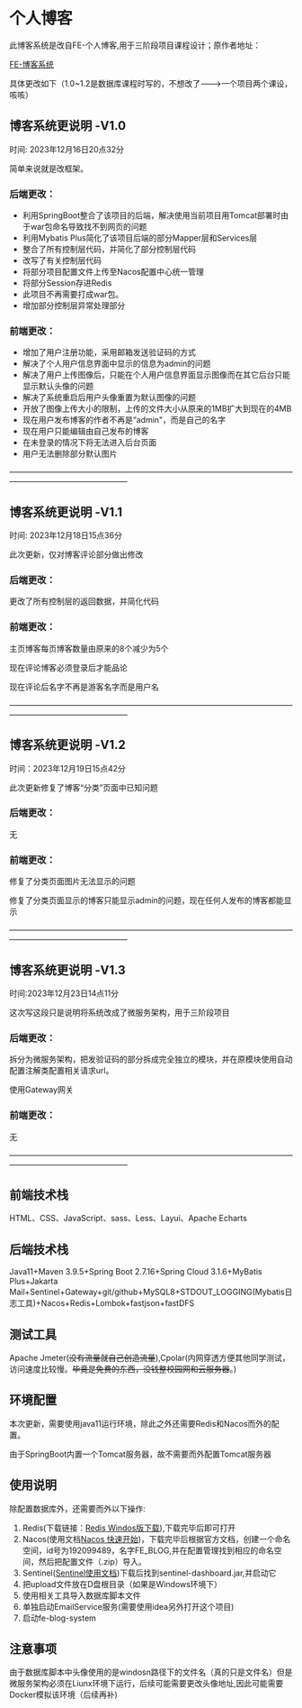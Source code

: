 # 个人博客

此博客系统是改自FE-个人博客,用于三阶段项目课程设计；原作者地址：

[FE-博客系统](https://gitee.com/gu_jun_mo/fe-blog-system)

具体更改如下（1.0~1.2是数据库课程时写的，不想改了--->一个项目两个课设，咳咳）

## 博客系统更说明   -V1.0

时间: 2023年12月16日20点32分

简单来说就是改框架。

### 后端更改：

- 利用SpringBoot整合了该项目的后端，解决使用当前项目用Tomcat部署时由于war包命名导致找不到网页的问题
- 利用Mybatis Plus简化了该项目后端的部分Mapper层和Services层
- 整合了所有控制层代码，并简化了部分控制层代码
- 改写了有关控制层代码
- 将部分项目配置文件上传至Nacos配置中心统一管理
- 将部分Session存进Redis
- 此项目不再需要打成war包。
- 增加部分控制层异常处理部分

### 前端更改：

- 增加了用户注册功能，采用邮箱发送验证码的方式
- 解决了个人用户信息界面中显示的信息为admin的问题
- 解决了用户上传图像后，只能在个人用户信息界面显示图像而在其它后台只能显示默认头像的问题
- 解决了系统重启后用户头像重置为默认图像的问题
- 开放了图像上传大小的限制，上传的文件大小从原来的1MB扩大到现在的4MB
- 现在用户发布博客的作者不再是“admin"，而是自己的名字
- 现在用户只能编辑由自己发布的博客
- 在未登录的情况下将无法进入后台页面
- 用户无法删除部分默认图片



———————————————————————————————————————————————————

## 博客系统更说明   -V1.1

时间: 2023年12月18日15点36分

此次更新，仅对博客评论部分做出修改

### 后端更改：

更改了所有控制层的返回数据，并简化代码

### 前端更改：

主页博客每页博客数量由原来的8个减少为5个

现在评论博客必须登录后才能品论

现在评论后名字不再是游客名字而是用户名

———————————————————————————————————————————————————

## 博客系统更说明   -V1.2

时间：2023年12月19日15点42分

此次更新修复了博客“分类”页面中已知问题

### 后端更改：

无

### 前端更改：

修复了分类页面图片无法显示的问题

修复了分类页面显示的博客只能显示admin的问题，现在任何人发布的博客都能显示

———————————————————————————————————————————————————

## 博客系统更说明   -V1.3

时间:2023年12月23日14点11分

这次写这段只是说明将系统改成了微服务架构，用于三阶段项目

### 后端更改：

拆分为微服务架构，把发验证码的部分拆成完全独立的模块，并在原模块使用自动配置注解类配置相关请求url。

使用Gateway网关

### 前端更改：

无

———————————————————————————————————————————————————

## 前端技术栈

HTML、CSS、JavaScript、sass、Less、Layui、Apache Echarts

## 后端技术栈

Java11+Maven 3.9.5+Spring Boot 2.7.16+Spring Cloud 3.1.6+MyBatis Plus+Jakarta  Mail+Sentinel+Gateway+git/github+MySQL8+STDOUT_LOGGING(Mybatis日志工具)+Nacos+Redis+Lombok+fastjson+fastDFS

## 测试工具

Apache Jmeter(~~没有流量就自己创造流量~~),Cpolar(内网穿透方便其他同学测试，访问速度比较慢。~~毕竟是免费的东西，没钱整校园网和云服务器~~。)

## 环境配置

本次更新，需要使用java11运行环境，除此之外还需要Redis和Nacos而外的配置。

由于SpringBoot内置一个Tomcat服务器，故不需要而外配置Tomcat服务器

## 使用说明

除配置数据库外，还需要而外以下操作:

1. Redis(下载链接：[Redis Windos版下载](https://github.com/tporadowski/redis/releases "Redis Windos版下载")),下载完毕后即可打开
2. Nacos(使用文档[Nacos 快速开始](https://nacos.io/zh-cn/docs/quick-start.html "Nacos 使用文档"))，下载完毕后根据官方文档，创建一个命名空间，id号为192099489，名字FE_BLOG,并在配置管理找到相应的命名空间，然后把配置文件（.zip）导入。
3. Sentinel([Sentinel使用文档](https://github.com/alibaba/Sentinel/wiki/%E4%BB%8B%E7%BB%8D))下载后找到sentinel-dashboard.jar,并启动它
3. 把upload文件放在D盘根目录（如果是Windows环境下）
4. 使用相关工具导入数据库脚本文件
5. 单独启动EmailService服务(需要使用idea另外打开这个项目)
6. 启动fe-blog-system

## 注意事项

由于数据库脚本中头像使用的是windosn路径下的文件名（真的只是文件名）但是微服务架构必须在Liunx环境下运行，后续可能需要更改头像地址,因此可能需要Docker模拟该环境（后续再补)









